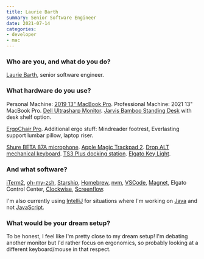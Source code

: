 ```yaml
---
title: Laurie Barth
summary: Senior Software Engineer
date: 2021-07-14
categories:
- developer
- mac
---
```


### Who are you, and what do you do?

[Laurie Barth](https://laurieontech.com/ "Laurie's website."), senior software engineer.

### What hardware do you use?

Personal Machine: [2019 13" MacBook Pro][macbook-pro]. Professional Machine: 2021 13" MacBook Pro. [Dell Ultrasharp Monitor][u2718q]. [Jarvis Bamboo Standing Desk][jarvis-bamboo] with desk shelf option. 

[ErgoChair Pro][ergochair-pro]. Additional ergo stuff: Mindreader footrest, Everlasting support lumbar pillow, laptop riser.

[Shure BETA 87A microphone][beta-87a]. [Apple Magic Trackpad 2][magic-trackpad-2]. [Drop ALT mechanical keyboard][alt]. [TS3 Plus docking station][ts3-plus]. [Elgato Key Light][key-light].

### And what software?

[iTerm2][], [oh-my-zsh][], [Starship][], [Homebrew][], [nvm][], [VSCode][visual-studio-code], [Magnet][], Elgato Control Center, [Clockwise][], [Screenflow][].

I'm also currently using [IntelliJ][intellij-idea] for situations where I'm working on [Java][] and not [JavaScript][].

### What would be your dream setup?

To be honest, I feel like I'm pretty close to my dream setup! I'm debating another monitor but I'd rather focus on ergonomics, so probably looking at a different keyboard/mouse in that respect.

[alt]: https://drop.com/buy/drop-alt-mechanical-keyboard "A mechanical keyboard."
[beta-87a]: http://web.archive.org/web/20190414174748/http://www.shure.com:80/americas/products/microphones/beta/beta-87A-vocal-microphone "A condenser microphone."
[clockwise]: https://actproductions.net/clockwise/ "An alerts and triggers status bar application for macOS."
[ergochair-pro]: https://www.autonomous.ai/office-chairs/ergonomic-chair "An ergonomic desk chair."
[homebrew]: https://brew.sh/ "Command-line package manager for Mac OS X."
[intellij-idea]: https://www.jetbrains.com/idea/ "A developer's IDE."
[iterm2]: https://iterm2.com/ "An alternative terminal application for Mac OS X."
[jarvis-bamboo]: http://web.archive.org/web/20230420184717/https://www.fully.com/standing-desks/jarvis/jarvis-adjustable-height-desk-bamboo.html "A standing desk."
[java]: http://web.archive.org/web/20221226094350/https://www.java.com/en/ "A cross-platform compiled programming language."
[javascript]: https://en.wikipedia.org/wiki/JavaScript "An interpreted scripting language."
[key-light]: https://www.elgato.com/us/en/p/key-light "A light."
[macbook-pro]: https://www.apple.com/macbook-pro/ "A laptop."
[magic-trackpad-2]: https://en.wikipedia.org/wiki/Magic_Trackpad_2 "A trackpad for desktop machines."
[magnet]: https://magnet.crowdcafe.com/ "Mac software for organising windows."
[nvm]: https://github.com/nvm-sh/nvm "Version management software for node."
[oh-my-zsh]: https://github.com/ohmyzsh/ohmyzsh "A framework of extensions and themes for the zsh shell."
[screenflow]: http://www.telestream.net/screenflow/overview.htm "A screencasting studio for the Mac."
[starship]: https://starship.rs/ "Software to generate a prompt for shells."
[ts3-plus]: https://www.caldigit.com/ts3-plus/ "A Thunderbolt dock."
[u2718q]: https://www.dell.com/en-si/work/shop/cty/pdp/spd/dell-u2718q-monitor "A 27 inch 4K monitor."
[visual-studio-code]: https://code.visualstudio.com/ "A development IDE."
